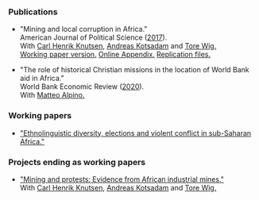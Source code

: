 
### Publications
* "Mining and local corruption in Africa." <br>
  American Journal of Political Science ([2017](http://onlinelibrary.wiley.com/doi/10.1111/ajps.12268/full)). <br>
  With [Carl Henrik Knutsen](http://folk.uio.no/carlhk), [Andreas Kotsadam](https://andreaskotsadam.wordpress.com) and [Tore Wig.](https://torewig.wordpress.com) <br>
  [Working paper version.](http://www.sv.uio.no/econ/english/research/unpublished-works/working-papers/pdf-files/2015/memo-09-2015.pdf)   [Online Appendix.](files/ajps12268-sup-0001-Online-Appendix-AJPS.pdf) [Replication files.](https://dataverse.harvard.edu/citation?persistentId=doi:10.7910/DVN/ZSYWHO)

* "The role of historical Christian missions in the location of World Bank aid in Africa." <br>
World Bank Economic Review ([2020](https://academic.oup.com/wber/advance-article/doi/10.1093/wber/lhz050/5727532?guestAccessKey=5a9270ea-e2c0-4c14-a77b-62522cad6543)). <br>
With [Matteo Alpino.](https://sites.google.com/site/alpinomtt) <br>

### Working papers
* ["Ethnolinguistic diversity, elections and violent conflict in sub-Saharan Africa."](files/ethnic_diversity.pdf)

### Projects ending as working papers
* ["Mining and protests: Evidence from African industrial mines."](https://www.researchgate.net/publication/319502542_Mining_and_Protests_Evidence_from_African_Industrial_Mines) <br>
With [Carl Henrik Knutsen](http://folk.uio.no/carlhk), [Andreas Kotsadam](https://andreaskotsadam.wordpress.com) and [Tore Wig.](https://torewig.wordpress.com) 

